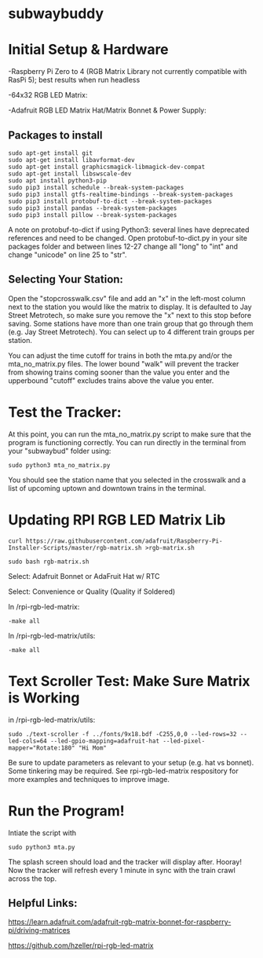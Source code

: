 # subwaybuddy


# Initial Setup & Hardware

-Raspberry Pi Zero to 4 (RGB Matrix Library not currently compatible with RasPi 5); best results when run headless

-64x32 RGB LED Matrix:

-Adafruit RGB LED Matrix Hat/Matrix Bonnet & Power Supply:



## Packages to install

	sudo apt-get install git
	sudo apt-get install libavformat-dev
	sudo apt-get install graphicsmagick-libmagick-dev-compat
	sudo apt-get install libswscale-dev
	sudo apt install python3-pip
	sudo pip3 install schedule --break-system-packages
	sudo pip3 install gtfs-realtime-bindings --break-system-packages
	sudo pip3 install protobuf-to-dict --break-system-packages
	sudo pip3 install pandas --break-system-packages
	sudo pip3 install pillow --break-system-packages

A note on protobuf-to-dict if using Python3: several lines have deprecated references and need to be changed. Open protobuf-to-dict.py in your site packages folder and between lines 12-27 change all "long" to "int" and change "unicode" on line 25 to "str".


## Selecting Your Station:

Open the "stopcrosswalk.csv" file and add an "x" in the left-most column next to the station you would like the matrix to display. It is defaulted to Jay Street Metrotech, so make sure you remove the "x" next to this stop before saving. Some stations have more than one train group that go through them (e.g. Jay Street Metrotech). You can select up to 4 different train groups per station.

You can adjust the time cutoff for trains in both the mta.py and/or the mta_no_matrix.py files. The lower bound "walk" will prevent the tracker from showing trains coming sooner than the value you enter and the upperbound "cutoff" excludes trains above the value you enter.


# Test the Tracker:

At this point, you can run the mta_no_matrix.py script to make sure that the program is functioning correctly. You can run directly in the terminal from your "subwaybud" folder using:

	sudo python3 mta_no_matrix.py

You should see the station name that you selected in the crosswalk and a list of upcoming uptown and downtown trains in the terminal.



# Updating RPI RGB LED Matrix Lib

	curl https://raw.githubusercontent.com/adafruit/Raspberry-Pi-Installer-Scripts/master/rgb-matrix.sh >rgb-matrix.sh

	sudo bash rgb-matrix.sh
	
Select: Adafruit Bonnet or AdaFruit Hat w/ RTC

Select: Convenience or Quality (Quality if Soldered)


In /rpi-rgb-led-matrix:
	
	-make all

In /rpi-rgb-led-matrix/utils:
	
 	-make all

# Text Scroller Test: Make Sure Matrix is Working

in /rpi-rgb-led-matrix/utils:

	sudo ./text-scroller -f ../fonts/9x18.bdf -C255,0,0 --led-rows=32 --led-cols=64 --led-gpio-mapping=adafruit-hat --led-pixel-mapper="Rotate:180" "Hi Mom"

Be sure to update parameters as relevant to your setup (e.g. hat vs bonnet). Some tinkering may be required. See rpi-rgb-led-matrix respository for more examples and techniques to improve image.


# Run the Program!

Intiate the script with 

	sudo python3 mta.py

The splash screen should load and the tracker will display after. Hooray! Now the tracker will refresh every 1 minute in sync with the train crawl across the top.


## Helpful Links:
https://learn.adafruit.com/adafruit-rgb-matrix-bonnet-for-raspberry-pi/driving-matrices

https://github.com/hzeller/rpi-rgb-led-matrix
